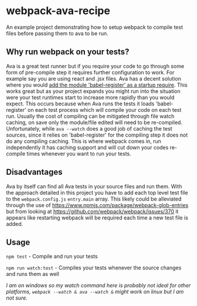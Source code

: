 # webpack-ava-recipe
An example project demonstrating how to setup webpack to compile test files before passing them to ava to be run.

## Why run webpack on your tests?
Ava is a great test runner but if you require your code to go through some form of pre-compile step it requires further configuration to work. For example say you are using react and .jsx files. Ava has a decent solution where you would [add the module 'babel-register' as a startup require](https://github.com/avajs/ava/blob/master/docs/recipes/babel.md). This works great but as your project expands you might run into the situation were your test runtimes start to increase more rapidly than you would expect. This occurs because when Ava runs the tests it loads 'babel-register' on each test process which will compile your code on each test run. Usually the cost of compiling can be mitigated through file watch caching, on save only the module/file edited will need to be re-compiled. Unfortunately, while `ava --watch` does a good job of caching the test sources, since it relies on 'babel-register' for the compiling step it does not do any compiling caching. This is where webpack comes in, run independently it has caching support and will cut down your codes re-compile times whenever you want to run your tests.

## Disadvantages
Ava by itself can find all Ava tests in your source files and run them. With the approach detailed in this project you have to add each top level test file to the `webpack.config.js` `entry.main` array. This likely could be alleviated through the use of https://www.npmjs.com/package/webpack-glob-entries but from looking at https://github.com/webpack/webpack/issues/370 it appears like restarting webpack will be required each time a new test file is added.

## Usage
`npm test` - Compile and run your tests

`npm run watch:test` - Compiles your tests whenever the source changes and runs them as well

*I am on windows so my watch command here is probably not ideal for other platforms, `webpack --watch & ava --watch &` might work on linux but I am not sure.*
